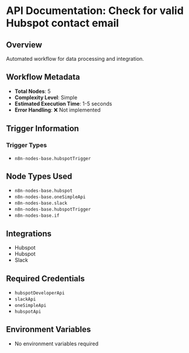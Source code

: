 # API Documentation: Check for valid Hubspot contact email

## Overview
Automated workflow for data processing and integration.

## Workflow Metadata
- **Total Nodes**: 5
- **Complexity Level**: Simple
- **Estimated Execution Time**: 1-5 seconds
- **Error Handling**: ❌ Not implemented

## Trigger Information
### Trigger Types
- `n8n-nodes-base.hubspotTrigger`

## Node Types Used
- `n8n-nodes-base.hubspot`
- `n8n-nodes-base.oneSimpleApi`
- `n8n-nodes-base.slack`
- `n8n-nodes-base.hubspotTrigger`
- `n8n-nodes-base.if`

## Integrations
- Hubspot
- Hubspot
- Slack

## Required Credentials
- `hubspotDeveloperApi`
- `slackApi`
- `oneSimpleApi`
- `hubspotApi`

## Environment Variables
- No environment variables required
